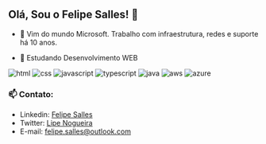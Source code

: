 ## Olá, Sou o Felipe Salles! 👋

- 🔭 Vim do mundo Microsoft. Trabalho com infraestrutura, redes e suporte há 10 anos.

- 🌱 Estudando Desenvolvimento WEB 

![html](https://img.shields.io/badge/HTML5-E34F26?style=for-the-badge&logo=html5&logoColor=white)
![css](https://img.shields.io/badge/CSS3-1572B6?style=for-the-badge&logo=css3&logoColor=white)
![javascript](https://img.shields.io/badge/JavaScript-323330?style=for-the-badge&logo=javascript&logoColor=F7DF1E)
![typescript](https://img.shields.io/badge/TypeScript-007ACC?style=for-the-badge&logo=typescript&logoColor=white)
![java](https://img.shields.io/badge/Java-ED8B00?style=for-the-badge&logo=java&logoColor=white)
![aws](https://img.shields.io/badge/Amazon_AWS-232F3E?style=for-the-badge&logo=amazon-aws&logoColor=white)
![azure](https://img.shields.io/badge/Microsoft_Azure-0089D6?style=for-the-badge&logo=microsoft-azure&logoColor=white)



### 📫 Contato:
  
- Linkedin: [Felipe Salles](https://www.linkedin.com/in/fnsalles/)
- Twitter: [Lipe Nogueira](https://twitter.com/lipeno_)
- E-mail: felipe.salles@outlook.com
